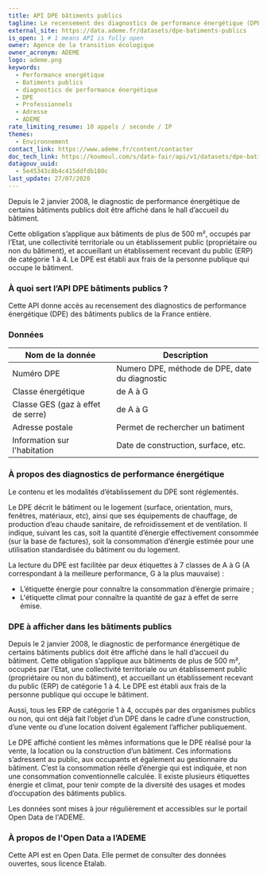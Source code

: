 ```yaml
---
title: API DPE bâtiments publics
tagline: Le recensement des diagnostics de performance énergétique (DPE) des bâtiments publics
external_site: https://data.ademe.fr/datasets/dpe-batiments-publics
is_open: 1 # 1 means API is fully open
owner: Agence de la transition écologique
owner_acronym: ADEME
logo: ademe.png
keywords:
  - Performance energétique
  - Batiments publics
  - diagnostics de performance énergétique
  - DPE
  - Professionnels
  - Adresse
  - ADEME
rate_limiting_resume: 10 appels / seconde / IP
themes:
  - Environnement
contact_link: https://www.ademe.fr/content/contacter
doc_tech_link: https://koumoul.com/s/data-fair/api/v1/datasets/dpe-batiments-publics/api-docs.json
datagouv_uuid:
  - 5e45343c8b4c415ddfdb180c
last_update: 27/07/2020
---
```


Depuis le 2 janvier 2008, le diagnostic de performance énergétique de certains bâtiments publics doit être affiché dans le hall d’accueil du bâtiment.

Cette obligation s’applique aux bâtiments de plus de 500 m², occupés par l’Etat, une collectivité territoriale ou un établissement public (propriétaire ou non du bâtiment), et accueillant un établissement recevant du public (ERP) de catégorie 1 à 4. Le DPE est établi aux frais de la personne publique qui occupe le bâtiment.

### À quoi sert l’API DPE bâtiments publics ?

Cette API donne accès au recensement des diagnostics de performance énergétique (DPE) des bâtiments publics de la France entière.

### Données

| Nom de la donnée                  | Description                                    |
| --------------------------------- | ---------------------------------------------- |
| Numéro DPE                        | Numero DPE, méthode de DPE, date du diagnostic |
| Classe énergétique                | de A à G                                       |
| Classe GES (gaz à effet de serre) | de A à G                                       |
| Adresse postale                   | Permet de rechercher un batiment               |
| Information sur l'habitation      | Date de construction, surface, etc.            |

### À propos des diagnostics de performance énergétique

Le contenu et les modalités d’établissement du DPE sont réglementés.

Le DPE décrit le bâtiment ou le logement (surface, orientation, murs, fenêtres, matériaux, etc), ainsi que ses équipements de chauffage, de production d’eau chaude sanitaire, de refroidissement et de ventilation. Il indique, suivant les cas, soit la quantité d’énergie effectivement consommée (sur la base de factures), soit la consommation d’énergie estimée pour une utilisation standardisée du bâtiment ou du logement.

La lecture du DPE est facilitée par deux étiquettes à 7 classes de A à G (A correspondant à la meilleure performance, G à la plus mauvaise) :

- L’étiquette énergie pour connaître la consommation d’énergie primaire ;
- L'étiquette climat pour connaître la quantité de gaz à effet de serre émise.

### DPE à afficher dans les bâtiments publics

Depuis le 2 janvier 2008, le diagnostic de performance énergétique de certains bâtiments publics doit être affiché dans le hall d’accueil du bâtiment. Cette obligation s’applique aux bâtiments de plus de 500 m², occupés par l’Etat, une collectivité territoriale ou un établissement public (propriétaire ou non du bâtiment), et accueillant un établissement recevant du public (ERP) de catégorie 1 à 4. Le DPE est établi aux frais de la personne publique qui occupe le bâtiment.

Aussi, tous les ERP de catégorie 1 à 4, occupés par des organismes publics ou non, qui ont déjà fait l’objet d’un DPE dans le cadre d’une construction, d’une vente ou d’une location doivent également l’afficher publiquement.

Le DPE affiché contient les mêmes informations que le DPE réalisé pour la vente, la location ou la construction d’un bâtiment. Ces informations s’adressent au public, aux occupants et également au gestionnaire du bâtiment. C’est la consommation réelle d’énergie qui est indiquée, et non une consommation conventionnelle calculée. Il existe plusieurs étiquettes énergie et climat, pour tenir compte de la diversité des usages et modes d’occupation des bâtiments publics.

Les données sont mises à jour régulièrement et accessibles sur le <External href="https://data.ademe.fr/datasets/dpe-batiments-publics">portail Open Data de l'ADEME</External>.

### À propos de l'Open Data a l’ADEME

Cette API est en Open Data. Elle permet de consulter des données ouvertes, <External href="https://www.etalab.gouv.fr/licence-ouverte-open-licence">sous licence Etalab</External>.
